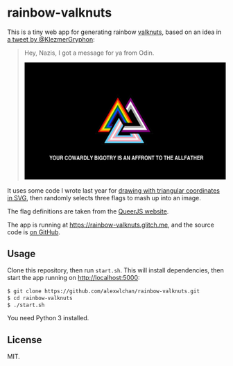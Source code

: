 # rainbow-valknuts

This is a tiny web app for generating rainbow [valknuts](https://en.wikipedia.org/wiki/Valknut), based on an idea in [a tweet by @KlezmerGryphon](https://twitter.com/KlezmerGryphon/status/1173897515843735553):

> Hey, Nazis, I got a message for ya from Odin.
>
> ![Three overlapping triangles form a Valknut, with the stripes of the rainbow pride flag, the asexual pride flag, and the trans flag. They're on a black background with white text reading "Your cowardly bigotry is an affront to the Allfather".](message_for_nazis.jpg)

It uses some code I wrote last year for [drawing with triangular coordinates in SVG](https://alexwlchan.net/2019/09/triangular-coordinates-in-svg/), then randomly selects three flags to mash up into an image.

The flag definitions are taken from the [QueerJS website](https://queerjs.com/flags).

The app is running at <https://rainbow-valknuts.glitch.me>, and the source code is [on GitHub](https://github.com/alexwlchan/rainbow-valknuts).



## Usage

Clone this repository, then run `start.sh`.
This will install dependencies, then start the app running on <http://localhost:5000>:

```console
$ git clone https://github.com/alexwlchan/rainbow-valknuts.git
$ cd rainbow-valknuts
$ ./start.sh
```

You need Python 3 installed.



## License

MIT.
